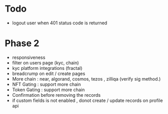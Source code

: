 # Todo

-   logout user when 401 status code is returned

# Phase 2

-   responsiveness
-   filter on users page (kyc, chain)
-   kyc platform integrations (fractal)
-   breadcrump on edit / create pages
-   More chain : near, algorand, cosmos, tezos , zilliqa (verify sig method.)
-   NFT Gating : support more chain
-   Token Gating : support more chain
-   Confirmation before removing the records
-   if custom fields is not enabled , donot create / update records on profile api
